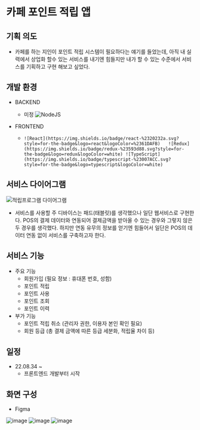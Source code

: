 # 카페 포인트 적립 앱



## 기획 의도

- 카페를 하는 지인이 포인트 적립 시스템이 필요하다는 얘기를 들었는데, 아직 내 실력에서 상업화 할수 있는 서비스를 내기엔 힘들지만 내가 할 수 있는 수준에서 서비스를 기획하고 구현 해보고 싶었다.

## 개발 환경

- BACKEND

  - 미정 ![NodeJS](https://img.shields.io/badge/node.js-6DA55F?style=for-the-badge&logo=node.js&logoColor=white)

- FRONTEND
  -     ![React](https://img.shields.io/badge/react-%2320232a.svg?style=for-the-badge&logo=react&logoColor=%2361DAFB) 	![Redux](https://img.shields.io/badge/redux-%23593d88.svg?style=for-the-badge&logo=redux&logoColor=white) ![TypeScript](https://img.shields.io/badge/typescript-%23007ACC.svg?style=for-the-badge&logo=typescript&logoColor=white)

## 서비스 다이어그램

![적립프로그램 다이어그램](https://user-images.githubusercontent.com/96227239/182618073-b1807b63-77f2-4e01-8080-f9f854f10ff0.png)

- 서비스를 사용할 주 디바이스는 패드(태블릿)를 생각했으나 일단 웹서비스로 구현한다. POS의 결제 데이터와 연동되어 결제금액을 받아올 수 있는 경우와 그렇지 않은 두 경우를 생각했다. 하지만 연동 유무의 정보를 얻기엔 힘들어서 일단은 POS의 데이터 연동 없이 서비스를 구축하고자 한다.

## 서비스 기능

- 주요 기능
  - 회원가입 (필요 정보 : 휴대폰 번호, 성함)
  - 포인트 적립
  - 포인트 사용
  - 포인트 조회
  - 포인트 이력
- 부가 기능
  - 포인트 적립 취소 (관리자 권한, 이용자 본인 확인 필요)
  - 회원 등급 (총 결제 금액에 따른 등급 세분화, 적립율 차이 등)

## 일정

- 22.08.34 ~
  - 프론트엔드 개발부터 시작

## 화면 구성

- Figma

![image](https://user-images.githubusercontent.com/96227239/182629256-cf92e4c1-0090-47b2-a28f-5dba4e9abfe9.png)
![image](https://user-images.githubusercontent.com/96227239/182629335-8234a1c8-4b07-421d-bfcc-6d93763e99ec.png) 
![image](https://user-images.githubusercontent.com/96227239/182850167-c7b1f6cb-d408-4251-b83c-dcbb528adc30.png)

